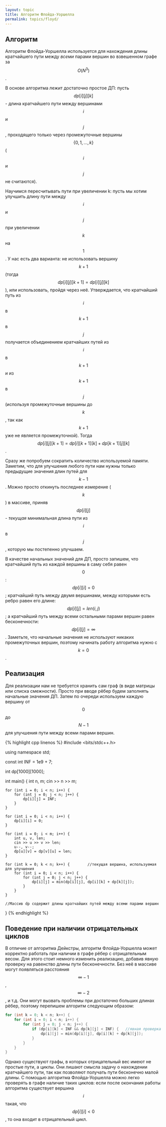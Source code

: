 ```yaml
---
layout: topic
title: Алгоритм Флойда-Уоршелла
permalink: topics/floyd/
---
```


## Алгоритм

Алгоритм Флойда-Уоршелла используется для нахождения длины кратчайшего пути
между *всеми* парами вершин во взвешенном графе за $$O(N^3)$$.

В основе алгоритма лежит достаточно простое ДП: пусть $$dp[i][j][k]$$ -
длина кратчайшего пути между вершинами $$i$$ и $$j$$, проходящего только через
промежуточные вершины $$\{0, 1, \ldots, k\}$$ ($$i$$ и $$j$$ не считаются).

Научимся пересчитывать пути при увеличении k: пусть мы хотим улучшить
длину пути между $$i$$ и $$j$$ при увеличении $$k$$ на $$1$$. У нас есть два варианта:
не использовать вершину $$k + 1$$ (тогда $$dp[i][j][k + 1] = dp[i][j][k]$$),
или использовать, пройдя через неё. Утверждается, что кратчайший путь из $$i$$
в $$k + 1$$ в $$j$$ получается объединением кратчайших путей из $$i$$ в $$k + 1$$
и из $$k + 1$$ в $$j$$ (используя промежуточные вершины до $$k$$, так как $$k + 1$$
уже не является промежуточной).
Тогда $$dp[i][j][k + 1] = dp[i][k + 1][k] + dp[k + 1][j][k]$$.

Сразу же попробуем сократить количество используемой памяти. Заметим,
что для улучшения любого пути нам нужны только предыдущие значения длин
путей для $$k - 1$$. Можно просто откинуть последнее измерение ($$k$$) в
массиве, приняв $$dp[i][j]$$ - *текущая* минимальная длина
пути из $$i$$ в $$j$$, которую мы постепенно улучшаем.

В качестве начальных значений для ДП, просто запишем, что кратчайший
путь из каждой вершины в саму себя равен $$0$$: $$dp[i][i] = 0$$; кратчайший
путь между двумя вершинами, между которыми есть ребро равен его длине:
$$dp[i][j] = len(i, j)$$; а кратчайший путь между всеми остальными парами
вершин равен бесконечности: $$dp[i][j] = \infty$$. Заметьте, что начальные
значения не используют никаких промежуточных вершин, поэтому начинать
работу алгоритма нужно с $$k = 0$$.

## Реализация

Для реализации нам не требуется хранить сам граф (в виде матрицы или списка
смежности). Просто при вводе рёбер будем заполнять начальные значения ДП.
Затем по очереди используем каждую вершину от $$0$$ до $$N - 1$$ для улучшения
пути между всеми парами вершин.

{% highlight cpp linenos %}
#include <bits/stdc++.h>

using namespace std;

const int INF = 1e9 + 7;

int dp[1000][1000];

int main() {
    int n, m;
    cin >> n >> m;

    for (int i = 0; i < n; i++) {
        for (int j = 0; j < n; j++) {
            dp[i][j] = INF;
        }
    }

    for (int i = 0; i < n; i++) {
        dp[i][i] = 0;
    }

    for (int i = 0; i < m; i++) {
        int u, v, len;
        cin >> u >> v >> len;
        u--, v--;
        dp[u][v] = dp[v][u] = len;
    }

    for (int k = 0; k < n; k++) {        //текущая вершина, используемая для улучшения
        for (int i = 0; i < n; i++) {
            for (int j = 0; j < n; j++) {
                dp[i][j] = min(dp[i][j], dp[i][k] + dp[k][j]);
            }
        }
    }

    //Массив dp содержит длины кратчайших путей между всеми парами вершин
}
{% endhighlight %}


## Поведение при наличии отрицательных циклов

В отличие от алгоритма Дейкстры, алгоритм Флойда-Уоршелла может корректно работать
при наличии в графе рёбер с отрицательным весом. Для этого стоит немного
изменить реализацию, добавив явную проверку на равенство длины пути
бесконечности. Без неё в массиве могут появляться расстояния $$\infty - 1$$,
$$\infty - 2$$, и т.д. Они могут вызвать проблемы при достаточно больших
длинах рёбер, поэтому перепишем алгоритм следующим образом:

```cpp
for (int k = 0; k < n; k++) {
    for (int i = 0; i < n; i++) {
        for (int j = 0; j < n; j++) {
            if (dp[i][k] < INF && dp[k][j] < INF) {   //явная проверка
                dp[i][j] = min(dp[i][j], dp[i][k] + dp[k][j]);
            }
        }
    }
}
```

Однако существуют графы, в которых отрицательный вес имеют не простые пути,
а циклы. Они лишают смысла задачу о нахождении кратчайшего пути, так как
позволяют получать пути бесконечно малой длины. С помощью алгоритма
Флойда-Уоршелла можно легко проверять в графе наличие таких циклов: если после
окончания работы алгоритма существует вершина $$i$$ такая, что $$dp[i][i] < 0$$,
то она входит в отрицательный цикл.
